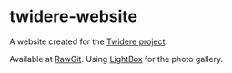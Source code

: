 # twidere-website
A website created for the [Twidere project](https://github.com/TwidereProject).

Available at [RawGit](https://rawgit.com/adamthiede/twidere-website/master/index.html).
Using [LightBox](https://github.com/lokesh/lightbox2/) for the photo gallery.
